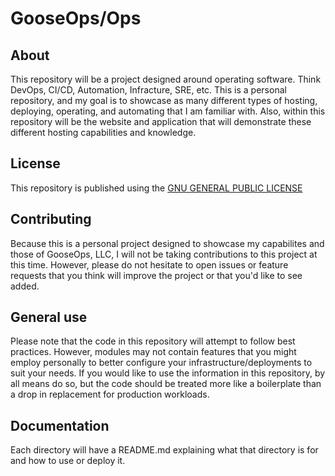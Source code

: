 # GooseOps/Ops
## About
This repository will be a project designed around operating software.  Think DevOps, CI/CD,
Automation, Infracture, SRE, etc.  This is a personal repository, and my goal is to showcase
as many different types of hosting, deploying, operating, and automating that I am familiar
with.  Also, within this repository will be the website and application that will demonstrate
these different hosting capabilities and knowledge.

## License
This repository is published using the 
[GNU GENERAL PUBLIC LICENSE](https://github.com/gooseops/ops/blob/main/LICENSE)

## Contributing
Because this is a personal project designed to showcase my capabilites and those of
GooseOps, LLC, I will not be taking contributions to this project at this time. However, please
do not hesitate to open issues or feature requests that you think will improve the project or that
you'd like to see added.

## General use
Please note that the code in this repository will attempt to follow best practices.  However,
modules may not contain features that you might employ personally to better configure your 
infrastructure/deployments to suit your needs.  If you would like to use the information in this
repository, by all means do so, but the code should be treated more like a boilerplate than a drop 
in replacement for production workloads.

## Documentation
Each directory will have a README.md explaining what that directory is for and how to use or
deploy it.

